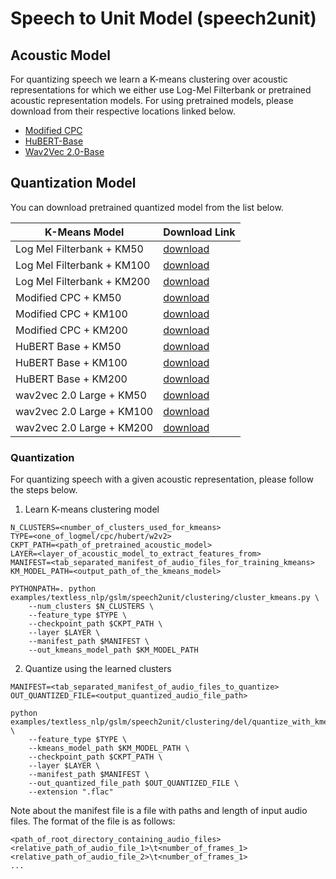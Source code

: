# Speech to Unit Model (speech2unit)

## Acoustic Model
For quantizing speech we learn a K-means clustering over acoustic representations for which we either use Log-Mel Filterbank or pretrained acoustic representation models. For using pretrained models, please download from their respective locations linked below.
* [Modified CPC](https://dl.fbaipublicfiles.com/textless_nlp/gslm/cpc/cpc_big_ll6kh_top_ctc.pt)
* [HuBERT-Base](https://dl.fbaipublicfiles.com/hubert/hubert_base_ls960.pt)
* [Wav2Vec 2.0-Base](https://dl.fbaipublicfiles.com/fairseq/wav2vec/wav2vec_vox_new.pt)

## Quantization Model
You can download pretrained quantized model from the list below.

K-Means Model | Download Link
|-|-
Log Mel Filterbank + KM50 | [download](https://dl.fbaipublicfiles.com/textless_nlp/gslm/logmel/km50/km.bin)
Log Mel Filterbank + KM100 | [download](https://dl.fbaipublicfiles.com/textless_nlp/gslm/logmel/km100/km.bin)
Log Mel Filterbank + KM200 | [download](https://dl.fbaipublicfiles.com/textless_nlp/gslm/logmel/km200/km.bin)
Modified CPC + KM50 | [download](https://dl.fbaipublicfiles.com/textless_nlp/gslm/cpc/km50/km.bin)
Modified CPC + KM100 | [download](https://dl.fbaipublicfiles.com/textless_nlp/gslm/cpc/km100/km.bin)
Modified CPC + KM200 | [download](https://dl.fbaipublicfiles.com/textless_nlp/gslm/cpc/km200/km.bin)
HuBERT Base + KM50 | [download](https://dl.fbaipublicfiles.com/textless_nlp/gslm/hubert/km50/km.bin)
HuBERT Base + KM100 | [download](https://dl.fbaipublicfiles.com/textless_nlp/gslm/hubert/km100/km.bin)
HuBERT Base + KM200 | [download](https://dl.fbaipublicfiles.com/textless_nlp/gslm/hubert/km200/km.bin)
wav2vec 2.0 Large + KM50 | [download](https://dl.fbaipublicfiles.com/textless_nlp/gslm/w2v2/km50/km.bin)
wav2vec 2.0 Large + KM100 | [download](https://dl.fbaipublicfiles.com/textless_nlp/gslm/w2v2/km100/km.bin)
wav2vec 2.0 Large + KM200 | [download](https://dl.fbaipublicfiles.com/textless_nlp/gslm/w2v2/km200/km.bin)

### Quantization
For quantizing speech with a given acoustic representation, please follow the steps below.
1. Learn K-means clustering model
```
N_CLUSTERS=<number_of_clusters_used_for_kmeans>
TYPE=<one_of_logmel/cpc/hubert/w2v2>
CKPT_PATH=<path_of_pretrained_acoustic_model>
LAYER=<layer_of_acoustic_model_to_extract_features_from>
MANIFEST=<tab_separated_manifest_of_audio_files_for_training_kmeans>
KM_MODEL_PATH=<output_path_of_the_kmeans_model>

PYTHONPATH=. python examples/textless_nlp/gslm/speech2unit/clustering/cluster_kmeans.py \
    --num_clusters $N_CLUSTERS \
    --feature_type $TYPE \
    --checkpoint_path $CKPT_PATH \
    --layer $LAYER \
    --manifest_path $MANIFEST \
    --out_kmeans_model_path $KM_MODEL_PATH
```
2. Quantize using the learned clusters
```
MANIFEST=<tab_separated_manifest_of_audio_files_to_quantize>
OUT_QUANTIZED_FILE=<output_quantized_audio_file_path>

python examples/textless_nlp/gslm/speech2unit/clustering/del/quantize_with_kmeans.py \
    --feature_type $TYPE \
    --kmeans_model_path $KM_MODEL_PATH \
    --checkpoint_path $CKPT_PATH \
    --layer $LAYER \
    --manifest_path $MANIFEST \
    --out_quantized_file_path $OUT_QUANTIZED_FILE \
    --extension ".flac"
```

Note about the manifest file is a file with paths and length of input audio files. The format of the file is as follows:
```
<path_of_root_directory_containing_audio_files>
<relative_path_of_audio_file_1>\t<number_of_frames_1>
<relative_path_of_audio_file_2>\t<number_of_frames_1>
...
```

